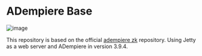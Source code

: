 # ADempiere Base

![image](https://github.com/JesusAlbujas/adempiere-base/assets/134967453/a7083320-31d4-4a0b-b4b9-dc50e6dd9b12)

This repository is based on the official [adempiere zk](https://github.com/adempiere/zk-ui) repository. Using Jetty as a web server and ADempiere in version 3.9.4.